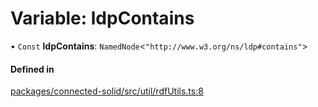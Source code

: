 # Variable: ldpContains

• `Const` **ldpContains**: `NamedNode`\<``"http://www.w3.org/ns/ldp#contains"``\>

#### Defined in

[packages/connected-solid/src/util/rdfUtils.ts:8](https://github.com/o-development/ldo/blob/db87958cb6f858f6cf7340ba5d9536a3a794d587/packages/connected-solid/src/util/rdfUtils.ts#L8)
